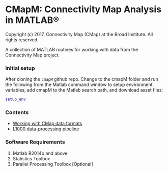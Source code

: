 # CMapM: Connectivity Map Analysis in MATLAB&reg;

Copyright (c) 2017, Connectivity Map (CMap) at the Broad Institute. All rights reserved.

A collection of MATLAB routines for working with data from the Connectivity Map project.

### Initial setup
After cloning the `cmapM` github repo. Change to the cmapM folder and run the
following from the Matlab command window to setup environment variables,
add cmapM to the Matlab search path, and download asset files:
```matlab
setup_env
```

### Contents
* [Working with CMap data formats](docs/Formats.md)
* [L1000 data-processing pipeline](docs/DataPipeline.md)

### Software Requirements

1. Matlab R2014b and above
2. Statistics Toolbox
3. Parallel Processing Toolbox [Optional]
